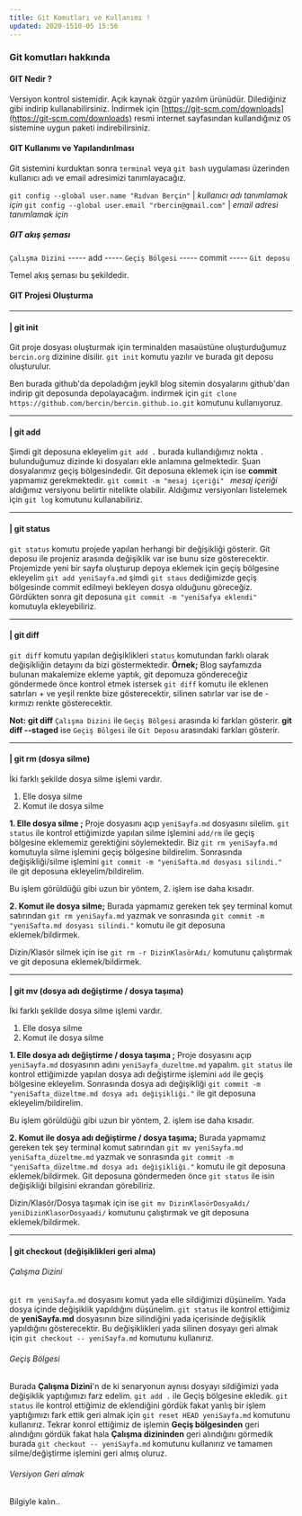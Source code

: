```yaml
---
title: Git Komutları ve Kullanımı !
updated: 2020-1510-05 15:56
---
```


### Git komutları hakkında
#### GIT Nedir ?
Versiyon kontrol sistemidir. Açık kaynak özgür yazılım ürünüdür. Dilediğiniz gibi indirip  kullanabilirsiniz.
İndirmek için [https://git-scm.com/downloads](https://git-scm.com/downloads) resmi internet sayfasından kullandığınız `OS` sistemine uygun paketi indirebilirsiniz.

#### GIT Kullanımı ve Yapılandırılması
Git sistemini kurduktan sonra `terminal` veya `git bash` uygulaması üzerinden kullanıcı adı ve email adresimizi tanımlayacağız.

`git config --global user.name "Rıdvan Berçin"`  | _kullanıcı adı tanımlamak için_
`git config --global user.email "rbercin@gmail.com"` | _email adresi tanımlamak için_

<div class="divider"></div>

##### GIT akış şeması

`Çalışma Dizini` ----- add ----- `Geçiş Bölgesi` ----- commit ----- `Git deposu`

Temel akış şeması bu şekildedir.

#### GIT Projesi Oluşturma
****
#### | git init
Git proje dosyası oluşturmak için  terminalden masaüstüne oluşturduğumuz `bercin.org` dizinine disilir. `git init` komutu yazılır ve burada git deposu oluşturulur. 

Ben burada github'da depoladığım jeykll blog sitemin dosyalarını github'dan indirip git deposunda depolayacağım. indirmek için `git clone https://github.com/bercin/bercin.github.io.git` komutunu kullanıyoruz. 

****
#### | git add
Şimdi git deposuna ekleyelim `git add .` burada kullandığımız nokta  ` . `  bulunduğumuz dizinde ki dosyaları ekle anlamına gelmektedir. Şuan dosyalarımız geçiş bölgesindedir. Git deposuna eklemek için ise **commit** yapmamız gerekmektedir. `git commit -m "mesaj içeriği" `  _mesaj içeriği_ aldığımız versiyonu belirtir nitelikte olabilir. Aldığımız versiyonları listelemek için ` git log ` komutunu kullanabiliriz.

****

#### | git status
` git status ` komutu projede yapılan herhangi bir değişikliği gösterir. Git deposu ile projeniz arasında değişiklik var ise bunu size gösterecektir. Projemizde yeni bir sayfa oluşturup depoya eklemek için geçiş bölgesine ekleyelim ` git add yeniSayfa.md ` şimdi ` git staus ` dediğimizde geçiş bölgesinde commit edilmeyi bekleyen dosya olduğunu göreceğiz. 
Gördükten sonra git deposuna ` git commit -m "yeniSafya eklendi" ` komutuyla ekleyebiliriz. 

****
#### | git diff
`git diff` komutu yapılan değişiklikleri `status` komutundan farklı olarak değişikliğin detayını da bizi göstermektedir. **Örnek;** Blog sayfamızda bulunan makalemize ekleme yaptık, git depomuza göndereceğiz göndermede önce kontrol etmek istersek `git diff` komutu ile eklenen satırları + ve yeşil renkte bize gösterecektir, silinen satırlar var ise de - kırmızı renkte gösterecektir.

**Not:**  **git diff** `Çalışma Dizini` ile `Geçiş Bölgesi` arasında ki farkları gösterir.
**git diff --staged** ise `Geçiş Bölgesi` ile `Git Deposu` arasındaki farkları gösterir.

****
#### | git rm (dosya silme)
İki farklı şekilde dosya silme işlemi vardır.
1. Elle dosya silme
2. Komut ile dosya silme

**1. Elle dosya silme ;** Proje dosyasını açıp  `yeniSayfa.md` dosyasını silelim.
` git status ` ile kontrol ettiğimizde yapılan silme işlemini `add/rm` ile geçiş bölgesine eklememiz gerektiğini söylemektedir. Biz `git rm yeniSayfa.md`  komutuyla silme işlemini geçiş bölgesine bildirelim. Sonrasında değişikliği/silme işlemini `git commit -m "yeniSafta.md dosyası silindi."` ile git deposuna ekleyelim/bildirelim.

Bu işlem görüldüğü gibi uzun bir yöntem, 2. işlem ise daha kısadır.

**2. Komut ile dosya silme;** Burada yapmamız gereken tek şey terminal komut satırından `git rm yeniSayfa.md` yazmak ve sonrasında `git commit -m "yeniSafta.md dosyası silindi."` komutu ile git deposuna eklemek/bildirmek. 

Dizin/Klasör silmek için ise `git rm -r DizinKlasörAdı/` komutunu çalıştırmak ve git deposuna eklemek/bildirmek.

****
#### | git mv (dosya adı değiştirme / dosya taşıma)
İki farklı şekilde dosya silme işlemi vardır.
1. Elle dosya silme
2. Komut ile dosya silme

**1. Elle dosya adı değiştirme / dosya taşıma ;** Proje dosyasını açıp  `yeniSayfa.md` dosyasının adını `yeniSayfa_duzeltme.md` yapalım. ` git status ` ile kontrol ettiğimizde yapılan dosya adı değiştirme işlemini `add` ile geçiş bölgesine ekleyelim. Sonrasında dosya adı değişikliği `git commit -m "yeniSafta_düzeltme.md dosya adı değişikliği."` ile git deposuna ekleyelim/bildirelim.

Bu işlem görüldüğü gibi uzun bir yöntem, 2. işlem ise daha kısadır.

**2. Komut ile dosya adı değiştirme / dosya taşıma;** Burada yapmamız gereken tek şey terminal komut satırından `git mv yeniSayfa.md yeniSafta_düzeltme.md` yazmak ve sonrasında `git commit -m "yeniSafta_düzeltme.md dosya adı değişikliği."` komutu ile git deposuna eklemek/bildirmek.
Git deposuna göndermeden önce  `git status` ile isin değişikliği bilgisini ekrandan görebiliriz.

Dizin/Klasör/Dosya taşımak için ise `git mv DizinKlasörDosyaAdı/ yeniDizinKlasorDosyaadi/` komutunu çalıştırmak ve git deposuna eklemek/bildirmek.

****

#### | git checkout (değişiklikleri geri alma)
###### Çalışma Dizini
`git rm yeniSayfa.md` dosyasını komut yada elle sildiğimizi düşünelim. Yada dosya içinde değişiklik yapıldığını düşünelim. `git status` ile kontrol ettiğimiz de **yeniSayfa.md** dosyasının bize silindiğini yada içerisinde değişiklik yapıldığını gösterecektir.
Bu değişiklikleri yada silinen dosyayı geri almak için `git checkout -- yeniSayfa.md` komutunu kullanırız.


###### Geçiş Bölgesi
Burada **Çalışma Dizini**'n de ki senaryonun aynısı dosyayı sildiğimizi yada değişiklik yaptığımızı farz edelim. `git add .` ile Geçiş bölgesine ekledik. `git status` ile kontrol ettiğimiz de eklendiğini gördük fakat yanlış bir işlem yaptığımızı fark ettik geri almak için `git reset HEAD yeniSayfa.md` komutunu kullanırız. Tekrar konrol ettiğimiz de işlemin **Geçiş bölgesinden** geri alındığını gördük fakat hala **Çalışma dizininden** geri alındığını görmedik burada `git checkout -- yeniSayfa.md` komutunu kullanırız ve tamamen silme/değiştirme işlemini geri almış oluruz.

###### Versiyon Geri almak




Bilgiyle kalın..
